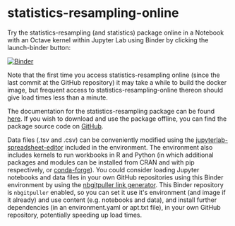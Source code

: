# statistics-resampling-online

Try the statistics-resampling (and statistics) package online in a Notebook with an Octave kernel within Jupyter Lab using Binder by clicking the launch-binder button:

[![Binder](https://mybinder.org/badge.svg)](https://mybinder.org/v2/gh/acpennlab/statistics-resampling-online/master?labpath=statistics-resampling.ipynb)

Note that the first time you access statistics-resampling online (since the last commit at the GitHub repository) it may take a while to build the docker image, but frequent access to statistics-resampling-online thereon should give load times less than a minute.

The documentation for the statistics-resampling package can be found [here](https://gnu-octave.github.io/statistics-resampling/index.html). If you wish to download and use the package offline, you can find the package source code on [GitHub](https://github.com/gnu-octave/statistics-resampling/).

Data files (.tsv and .csv) can be conveniently modified using the [jupyterlab-spreadsheet-editor](https://jupyterlab-contrib.github.io/jupyterlab-spreadsheet-editor.html) included in the environment. The environment also includes kernels to run workbooks in R and Python (in which additional packages and modules can be installed from CRAN and with pip respectively, or [conda-forge](https://conda-forge.org/packages/)). You could consider loading Jupyter notebooks and data files in your own GitHub repositories using this Binder environment by using the [nbgitpuller link generator](https://nbgitpuller.readthedocs.io/en/latest/link.html?tab=binder). This Binder repository is `nbgitpuller` enabled, so you can set it use it's environment (and image if it already) and use content (e.g. notebooks and data), and install further dependencies (in an environment.yaml or apt.txt file), in your own GitHub repository, potentially speeding up load times.
